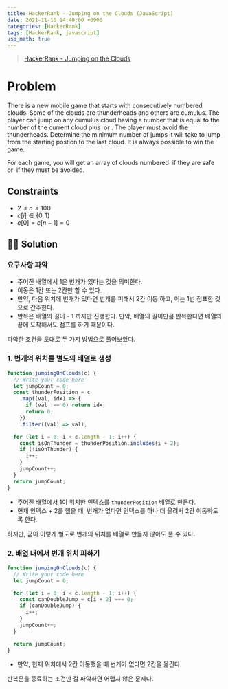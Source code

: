 ```yaml
---
title: HackerRank - Jumping on the Clouds (JavaScript)
date: 2021-11-10 14:40:00 +0900
categories: [HackerRank]
tags: [HackerRank, javascript]
use_math: true
---
```


> [HackerRank - Jumping on the Clouds](https://www.hackerrank.com/challenges/jumping-on-the-clouds/problem)

# Problem

There is a new mobile game that starts with consecutively numbered clouds. Some of the clouds are thunderheads and others are cumulus. The player can jump on any cumulus cloud having a number that is equal to the number of the current cloud plus  or . The player must avoid the thunderheads. Determine the minimum number of jumps it will take to jump from the starting postion to the last cloud. It is always possible to win the game.

For each game, you will get an array of clouds numbered  if they are safe or  if they must be avoided.

## Constraints

- $2 \le n \le 100$
- $c[i] \in \{0, 1\}$
- $c[0] = c[n-1] = 0$

## 🙋‍♂️ Solution

### 요구사항 파악

- 주어진 배열에서 1은 번개가 있다는 것을 의미한다.
- 이동은 1칸 또는 2칸만 할 수 있다.
- 만약, 다음 위치에 번개가 있다면 번개를 피해서 2칸 이동 하고, 이는 1번 점프한 것으로 간주한다.
- 반복은 배열의 길이 - 1 까지만 진행한다. 만약, 배열의 길이만큼 반복한다면 배열의 끝에 도착해서도 점프를 하기 때문이다.

파악한 조건을 토대로 두 가지 방법으로 풀어보았다.

### 1. 번개의 위치를 별도의 배열로 생성

```javascript
function jumpingOnClouds(c) {
  // Write your code here
  let jumpCount = 0;
  const thunderPosition = c
    .map((val, idx) => {
      if (val !== 0) return idx;
      return 0;
    })
    .filter((val) => val);

  for (let i = 0; i < c.length - 1; i++) {
    const isOnThunder = thunderPosition.includes(i + 2);
    if (!isOnThunder) {
      i++;
    }
    jumpCount++;
  }
  return jumpCount;
}
```

- 주어진 배열에서 1이 위치한 인덱스를 `thunderPosition` 배열로 만든다.
- 현재 인덱스 + 2를 했을 때, 번개가 없다면 인덱스를 하나 더 올려서 2칸 이동하도록 한다.

하지만, 굳이 이렇게 별도로 번개의 위치를 배열로 만들지 않아도 풀 수 있다.

### 2. 배열 내에서 번개 위치 피하기

```javascript
function jumpingOnClouds(c) {
  // Write your code here
  let jumpCount = 0;

  for (let i = 0; i < c.length - 1; i++) {
    const canDoubleJump = c[i + 2] === 0;
    if (canDoubleJump) {
      i++;
    }
    jumpCount++;
  }

  return jumpCount;
}
```

- 만약, 현재 위치에서 2칸 이동했을 때 번개가 없다면 2칸을 옮긴다.

반복문을 종료하는 조건만 잘 파악하면 어렵지 않은 문제다.
